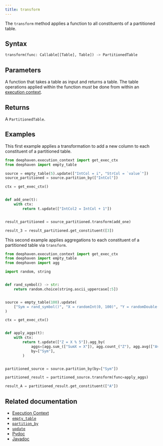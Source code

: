 ```yaml
---
title: transform
---
```


The `transform` method applies a function to all constituents of a partitioned table.

## Syntax

```python syntax
transform(func: Callable[[Table], Table]) -> PartitionedTable
```

## Parameters

<ParamTable>
<Param name="func" type="Callable[[Table], Table]">

A function that takes a table as input and returns a table. The table operations applied within the function _must_ be done from within an [execution context](../../../conceptual/execution-context.md).

</Param>
</ParamTable>

## Returns

A `PartitionedTable`.

## Examples

This first example applies a transformation to add a new column to each constituent of a partitioned table.

```python order=source,result_3
from deephaven.execution_context import get_exec_ctx
from deephaven import empty_table

source = empty_table(5).update(["IntCol = i", "StrCol = `value`"])
source_partitioned = source.partition_by(["IntCol"])

ctx = get_exec_ctx()


def add_one(t):
    with ctx:
        return t.update(["IntCol2 = IntCol + 1"])


result_partitioned = source_partitioned.transform(add_one)

result_3 = result_partitioned.get_constituent([3])
```

This second example applies aggregations to each constituent of a partitioned table via `transform`.

```python order=source,result_A
from deephaven.execution_context import get_exec_ctx
from deephaven import empty_table
from deephaven import agg

import random, string


def rand_symbol() -> str:
    return random.choice(string.ascii_uppercase[:5])


source = empty_table(100).update(
    ["Sym = rand_symbol()", "X = randomInt(0, 100)", "Y = randomDouble(-50.0, 50.0)"]
)

ctx = get_exec_ctx()


def apply_aggs(t):
    with ctx:
        return t.update(["Z = X % 5"]).agg_by(
            aggs=[agg.sum_(["SumX = X"]), agg.count_("Z"), agg.avg(["AvgY = Y"])],
            by=["Sym"],
        )


partitioned_source = source.partition_by(by=["Sym"])

partitioned_result = partitioned_source.transform(func=apply_aggs)

result_A = partitioned_result.get_constituent(["A"])
```

## Related documentation

- [Execution Context](../../../conceptual/execution-context.md)
- [`empty_table`](../create/emptyTable.md)
- [`partition_by`](../group-and-aggregate/partitionBy.md)
- [`update`](../select/update.md)
- [Pydoc](/core/pydoc/code/deephaven.table.html#deephaven.table.PartitionedTable.transform)
- [Javadoc](https://deephaven.io/core/javadoc/io/deephaven/engine/table/PartitionedTable.html#transform(java.util.function.UnaryOperator,io.deephaven.engine.updategraph.NotificationQueue.Dependency...))
